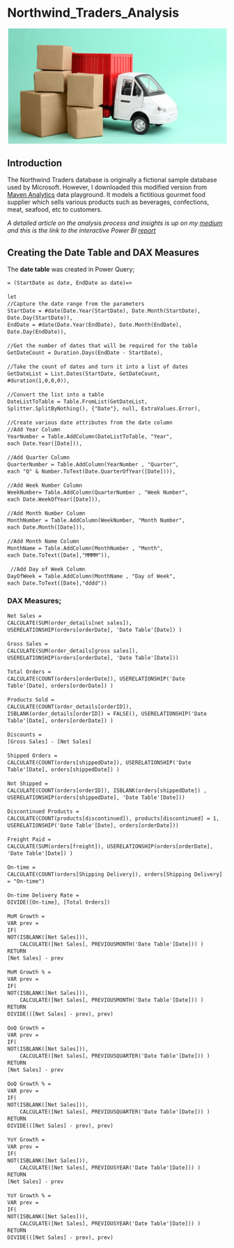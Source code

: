 # Northwind_Traders_Analysis       

![](selecting_supplier.png)   

## Introduction      
The Northwind Traders database is originally a fictional sample database used by Microsoft. However, I downloaded this modified version from [Maven Analytics](https://www.mavenanalytics.io/) data playground. It models a fictitious gourmet food supplier which sells various products such as beverages, confections, meat, seafood, etc to customers.     

_A detailed article on the analysis process and insights is up on my [medium]() and this is the link to the interactive Power BI [report]()_    


## Creating the Date Table and DAX Measures               

The **date table** was created in Power Query;     

    = (StartDate as date, EndDate as date)=>        
    
    let         
    //Capture the date range from the parameters
    StartDate = #date(Date.Year(StartDate), Date.Month(StartDate), 
    Date.Day(StartDate)),
    EndDate = #date(Date.Year(EndDate), Date.Month(EndDate), 
    Date.Day(EndDate)),      

    //Get the number of dates that will be required for the table
    GetDateCount = Duration.Days(EndDate - StartDate),

    //Take the count of dates and turn it into a list of dates
    GetDateList = List.Dates(StartDate, GetDateCount, 
    #duration(1,0,0,0)),

    //Convert the list into a table
    DateListToTable = Table.FromList(GetDateList, 
    Splitter.SplitByNothing(), {"Date"}, null, ExtraValues.Error),

    //Create various date attributes from the date column
    //Add Year Column
    YearNumber = Table.AddColumn(DateListToTable, "Year", 
    each Date.Year([Date])),

    //Add Quarter Column
    QuarterNumber = Table.AddColumn(YearNumber , "Quarter", 
    each "Q" & Number.ToText(Date.QuarterOfYear([Date]))),

    //Add Week Number Column
    WeekNumber= Table.AddColumn(QuarterNumber , "Week Number", 
    each Date.WeekOfYear([Date])),

    //Add Month Number Column
    MonthNumber = Table.AddColumn(WeekNumber, "Month Number", 
    each Date.Month([Date])),

    //Add Month Name Column
    MonthName = Table.AddColumn(MonthNumber , "Month", 
    each Date.ToText([Date],"MMMM")),

     //Add Day of Week Column
    DayOfWeek = Table.AddColumn(MonthName , "Day of Week", 
    each Date.ToText([Date],"dddd"))         

### DAX Measures;     

    Net Sales =     
    CALCULATE(SUM(order_details[net sales]), USERELATIONSHIP(orders[orderDate], 'Date Table'[Date]) )   

    Gross Sales =
    CALCULATE(SUM(order_details[gross sales]), USERELATIONSHIP(orders[orderDate], 'Date Table'[Date]))    

    Total Orders =    
    CALCULATE(COUNT(orders[orderDate]), USERELATIONSHIP('Date Table'[Date], orders[orderDate]) )   

    Products Sold =
    CALCULATE(COUNT(order_details[orderID]), ISBLANK(order_details[orderID]) = FALSE(), USERELATIONSHIP('Date Table'[Date], orders[orderDate]) )

    Discounts =
    [Gross Sales] - [Net Sales]

    Shipped Orders =
    CALCULATE(COUNT(orders[shippedDate]), USERELATIONSHIP('Date Table'[Date], orders[shippedDate]) ) 

    Not Shipped =
    CALCULATE(COUNT(orders[orderID]), ISBLANK(orders[shippedDate]) , USERELATIONSHIP(orders[shippedDate], 'Date Table'[Date]))

    Discontinued Products =
    CALCULATE(COUNT(products[discontinued]), products[discontinued] = 1, USERELATIONSHIP('Date Table'[Date], orders[orderDate]))

    Freight Paid =
    CALCULATE(SUM(orders[freight]), USERELATIONSHIP(orders[orderDate], 'Date Table'[Date]) )

    On-time =
    CALCULATE(COUNT(orders[Shipping Delivery]), orders[Shipping Delivery] = "On-time") 

    On-time Delivery Rate =
    DIVIDE([On-time], [Total Orders]) 

    MoM Growth = 
    VAR prev =
    IF(
    NOT(ISBLANK([Net Sales])),
        CALCULATE([Net Sales], PREVIOUSMONTH('Date Table'[Date])) )
    RETURN
    [Net Sales] - prev

    MoM Growth % = 
    VAR prev =
    IF(
    NOT(ISBLANK([Net Sales])),
        CALCULATE([Net Sales], PREVIOUSMONTH('Date Table'[Date])) )
    RETURN
    DIVIDE(([Net Sales] - prev), prev) 

    QoQ Growth = 
    VAR prev =
    IF(
    NOT(ISBLANK([Net Sales])),
        CALCULATE([Net Sales], PREVIOUSQUARTER('Date Table'[Date])) )
    RETURN
    [Net Sales] - prev

    QoQ Growth % = 
    VAR prev =
    IF(
    NOT(ISBLANK([Net Sales])),
        CALCULATE([Net Sales], PREVIOUSQUARTER('Date Table'[Date])) )
    RETURN
    DIVIDE(([Net Sales] - prev), prev)

    YoY Growth = 
    VAR prev =
    IF(
    NOT(ISBLANK([Net Sales])),
        CALCULATE([Net Sales], PREVIOUSYEAR('Date Table'[Date])) )
    RETURN
    [Net Sales] - prev

    YoY Growth % = 
    VAR prev =
    IF(
    NOT(ISBLANK([Net Sales])),
        CALCULATE([Net Sales], PREVIOUSYEAR('Date Table'[Date])) )
    RETURN
    DIVIDE(([Net Sales] - prev), prev) 

    

    

